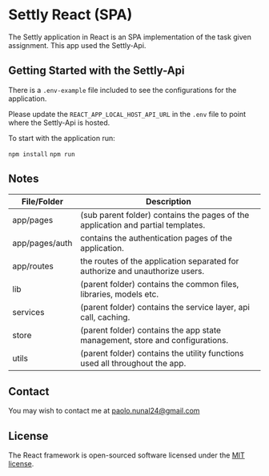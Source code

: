 
# Settly React (SPA)
The Settly application in React is an SPA implementation of the task given assignment. This app used
the Settly-Api.

## Getting Started with the Settly-Api
There is a `.env-example` file included to see the configurations for the application.

Please update the `REACT_APP_LOCAL_HOST_API_URL` in the `.env` file to point where the Settly-Api
is hosted.

To start with the application run:

`npm install` 
`npm run` 

## Notes
| File/Folder |  Description|
|--|--|
| app/pages| (sub parent folder) contains the pages of the application and partial templates.|
| app/pages/auth | contains the authentication pages of the application. |
| app/routes|  the routes of the application separated for authorize and unauthorize users.|
| lib | (parent folder) contains the common files, libraries, models etc.|
| services| (parent folder) contains the service layer, api call, caching. |
| store| (parent folder) contains the app state management, store and configurations.|
| utils| (parent folder) contains the utility functions used all throughout the app. |

## Contact
You may wish to contact me at paolo.nunal24@gmail.com

## License
The React framework is open-sourced software licensed under the [MIT license](https://opensource.org/licenses/MIT).
